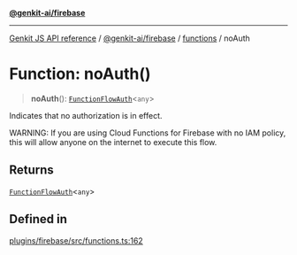 [**@genkit-ai/firebase**](../../README.md)

***

[Genkit JS API reference](../../../../README.md) / [@genkit-ai/firebase](../../README.md) / [functions](../README.md) / noAuth

# Function: noAuth()

> **noAuth**(): [`FunctionFlowAuth`](../interfaces/FunctionFlowAuth.md)\<`any`\>

Indicates that no authorization is in effect.

WARNING: If you are using Cloud Functions for Firebase with no IAM policy,
this will allow anyone on the internet to execute this flow.

## Returns

[`FunctionFlowAuth`](../interfaces/FunctionFlowAuth.md)\<`any`\>

## Defined in

[plugins/firebase/src/functions.ts:162](https://github.com/firebase/genkit/blob/286538acadb0c266800cfa4edc099546226d5af8/js/plugins/firebase/src/functions.ts#L162)
